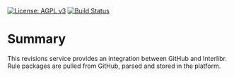 [![License: AGPL v3](https://img.shields.io/badge/License-AGPL%20v3-blue.svg)](https://www.gnu.org/licenses/agpl-3.0)
[![Build Status](https://travis-ci.org/Xalgorithms/xadf-revisions.svg?branch=master)](https://travis-ci.org/Xalgorithms/service-il-revisions-github)

# Summary

This revisions service provides an integration between GitHub and
Interlibr. Rule packages are pulled from GitHub, parsed and stored in
the platform.
